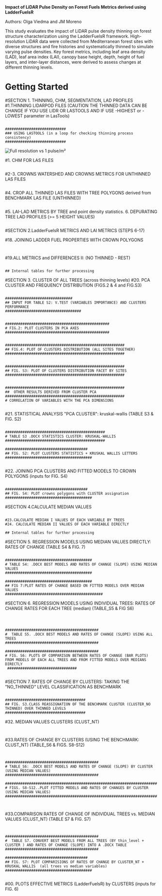 **Impact of LiDAR Pulse Density on Forest Fuels Metrics derived using LadderFuelsR**

Authors: Olga Viedma and JM Moreno

This study evaluates the impact of LiDAR pulse density thinning on forest structure characterization using the LadderFuelsR framework. High-resolution LiDAR data were collected from Mediterranean forest sites with diverse structures and fire histories and systematically thinned to simulate varying pulse densities. Key forest metrics, including leaf area density (LAD), leaf area index (LAI), canopy base height, depth, height of fuel layers, and inter-layer distances, were derived to assess changes at different thinning levels.

# Getting Started

#SECTION 1. THINNING, CHM, SEGMENTATION, LAD PROFILES #1.THINNING LIDARPOD FILES (CAUTION THE THINNED DATA CAN BE CHANGE IF YOU USE LIDR OR LASTOOLS AND IF USE -HIGHEST or -LOWEST parameter in LasTools)

```{r pressure, echo=FALSE}

############################
### USING LASTOOLS (in a loop for checking thinning process consistency)
############################

```
![Full resolution vs 1 pulse/m²](https://raw.githubusercontent.com/olgaviedma/Pulse-density-effects-on-LadderFuelsR-metrics/master/FIGURES_TABLES/1_THINNING_LIDARPOD.png)


#1. CHM FOR LAS FILES

```{r pressure, echo=FALSE}

```

#2-3. CROWNS WATERSHED AND CROWNS METRICS FOR UNTHINNED LAS FILES

```{r pressure, echo=FALSE}

```

#4. CROP ALL THINNED LAS FILES WITH TREE POLYGONS derived from BENCHMARK LAS FILE (UNTHINNED)

```{r pressure, echo=FALSE}

```

#5. LAI-LAD METRICS BY TREE and point density statistics. 6. DEPURATING TREE LAD PROFILES (\>= 5 HEIGHT VALUES)

```{r pressure, echo=FALSE}

```

#SECTION 2.LadderFuelsR METRICS AND LAI METRICS (STEPS 6-17)

#18. JOINING LADDER FUEL PROPERTIES WITH CROWN POLYGONS

```{r Joining crown polygons and ladder fuels metrics, echo=TRUE, message=FALSE, warning=FALSE}


```

#19.ALL METRICS and DIFFERENCES II: (NO THINNED - REST)

```{r Joining crown polygons and ladder fuels metrics, echo=TRUE, message=FALSE, warning=FALSE}

## Internal tables for further processing
```

#SECTION 3. CLUSTER OF ALL TREES (across thinning levels) #20. PCA CLUSTER AND FREQUENCY DISTRIBUTION (FIGS.2 & 4 and FIG.S3)

```{r pressure, echo=FALSE}

###############################
## INPUT FOR TABLE S2: V.TEST (VARIABLES IMPORTANCE) AND CLUSTERS PERFORMANCE
###################################


################################################
# FIG.2: PLOT CLUSTERS IN PCA AXES 
################################################


#######################################################
## FIG.4: PLOT OF CLUSTERS DISTRIBUTION (ALL SITES TOGETHER)  
#######################################################


#######################################################
## FIG. S3: PLOT OF CLUSTERS DISTRIBUTION FACET BY SITES 
#######################################################


#######################################################
##  OTHER RESULTS DERIVED FROM CLUSTER PCA  
#######################################################
# CORRELATION OF VARIABLES WITH THE PCA DIMENSIONS


```

#21. STATISTICAL ANALYSIS "PCA CLUSTER": kruskal-wallis (TABLE S3 & FIG. S2)

```{r pressure, echo=FALSE}

##############################################
# TABLE S3 .DOCX STATISTICS CLUSTER: KRUSKAL-WALLIS 
##############################################   

######################################
## FIG. S2: PLOT CLUSTERS STATISTICS + KRUSKAL WALLIS LETTERS
########################################
 
```

#22. JOINING PCA CLUSTERS AND FITTED MODELS TO CROWN POLYGONS (inputs for FIG. S4)

```{r Joining crown polygons and ladder fuels metrics, echo=TRUE, message=FALSE, warning=FALSE}

######################################
## FIG. S4: PLOT crowns polygons with CLUSTER assignation
########################################

```

#SECTION 4.CALCULATE MEDIAN VALUES

```{r pressure, echo=FALSE}

#23.CALCULATE MEDIAN I VALUES OF EACH VARIABLE BY TREES
#24. CALCULATE MEDIAN II VALUES OF EACH VARIABLE DIRECTLY

## Internal tables for further processing

```

#SECTION 5. REGRESSION MODELS USING MEDIAN VALUES DIRECTLY: RATES OF CHANGE (TABLE S4 & FIG. 7)

```{r pressure, echo=FALSE}

########################################
# TABLE S4: .DOCX BEST MODELS AND RATES OF CHANGE (SLOPE) USING MEDIAN VALUES
########################################

########################################
## FIG 7:PLOT RATES OF CHANGE BASED ON FITTED MODELS OVER MEDIAN VALUES
#############################################

```

#SECTION 6. REGRESSION MODELS USING INDIVIDUAL TREES: RATES OF CHANGE RATES FOR EACH TREE (median) (TABLE_S5 & FIG S6)

```{r, echo=TRUE, message=FALSE, warning=FALSE}



###########################################
#  TABLE S5. .DOCX BEST MODELS AND RATES OF CHANGE (SLOPE) USING ALL TREES
###########################################
  
###########################################
# FIG. S6: PLOTS OF COMPARISON BETWEEN RATES OF CHANGE (BAR PLOTS) FROM MODELS OF EACH ALL TREES AND FROM FITTED MODELS OVER MEDIANS DIRECTLY
 ################################


```

#SECTION 7. RATES OF CHANGE BY CLUSTERS: TAKING THE "NO_THINNED" LEVEL CLASSIFICATION AS BENCHMARK

```{r pressure, echo=FALSE}

#####################################
## FIG. S3.CLASS REASSIGNATION OF THE BENCHMARK CLUSTER (CLUSTER_NO THINNED) OVER THINNED LEVELS
#####################################

```

#32. MEDIAN VALUES CLUSTERS (CLUST_NT)

```{r pressure, echo=FALSE}


```

#33.RATES OF CHANGE BY CLUSTERS (USING THE BENCHMARK: CLUST_NT) (TABLE_S6 & FIGS. S8-S12)

```{r pressure, echo=FALSE}


###########################################
# TABLE_S6: .DOCX BEST MODELS AND RATES OF CHANGE (SLOPE) BY CLUSTER (USING MEDIAN VALUES) 
###########################################

######################################################################
# FIGS. S8-S12..PLOT FITTED MODELS AND RATES OF CHANGES BY CLUSTER (USING MEDIAN VALUES) 
######################################################################

 
```

#33.COMPARISON RATES OF CHANGE OF INDIVIDUAL TREES vs. MEDIAN VALUES (CLUST_NT) (TABLE S7 & FIG. S7)

```{r pressure, echo=FALSE}


###########################################
#  TABLE S7. CONVERT BEST MODELS FROM ALL TREES (BY thin_level + CLUSTER ) AND RATES OF CHANGE (SLOPE) INTO A .DOCX TABLE
###########################################

######################################
## FIG. S7: PLOT COMPARISIONS OF RATES OF CHANGE BY CLUSTER_NT + KRUSKAL WALLIS  (all trees vs median variables)
########################################


```

#00. PLOTS EFFECTIVE METRICS (LadderFuelsR) by CLUSTERS (inputs for FIG. 6)

```{r Plots of fuel layers with LAD percentage greater than 25 and the canopy base height (CBH) based on the maximum LAD percentage, echo=TRUE, message=FALSE, warning=FALSE}

```

